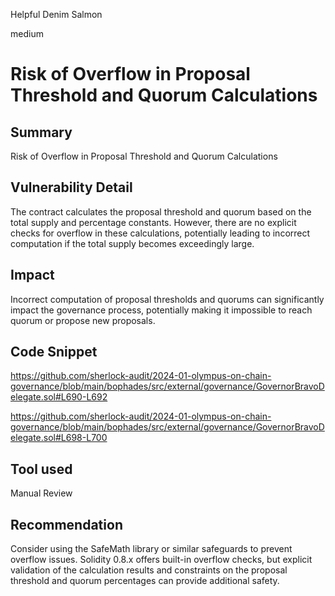 Helpful Denim Salmon

medium

# Risk of Overflow in Proposal Threshold and Quorum Calculations

## Summary
Risk of Overflow in Proposal Threshold and Quorum Calculations

## Vulnerability Detail
The contract calculates the proposal threshold and quorum based on the total supply and percentage constants. However, there are no explicit checks for overflow in these calculations, potentially leading to incorrect computation if the total supply becomes exceedingly large.
## Impact
Incorrect computation of proposal thresholds and quorums can significantly impact the governance process, potentially making it impossible to reach quorum or propose new proposals.
## Code Snippet
https://github.com/sherlock-audit/2024-01-olympus-on-chain-governance/blob/main/bophades/src/external/governance/GovernorBravoDelegate.sol#L690-L692

https://github.com/sherlock-audit/2024-01-olympus-on-chain-governance/blob/main/bophades/src/external/governance/GovernorBravoDelegate.sol#L698-L700
## Tool used

Manual Review

## Recommendation
Consider using the SafeMath library or similar safeguards to prevent overflow issues. Solidity 0.8.x offers built-in overflow checks, but explicit validation of the calculation results and constraints on the proposal threshold and quorum percentages can provide additional safety.